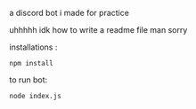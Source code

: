 
a discord bot i made for practice

uhhhhh idk how to write a readme file man sorry

installations :

`npm install`

to run bot:

`node index.js`
